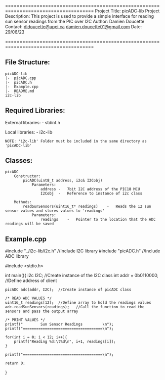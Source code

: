 =====================================================================================
Project Title:          picADC-lib
Project Description:    This project is used to provide a simple interface for reading sun sensor readings from the PIC over I2C
Author:                 Damien Doucette
Contact:                dldoucette@upei.ca
                        damien.doucette01@gmail.com
Date:                   29/06/23

=====================================================================================


File Structure:
-------------------------------------------------------------------------------------
    picADC-lib
    |-  picADC.cpp
    |-  picADC.h
    |-  Example.cpp
    |-  README.md
    i2c-lib

Required Libraries:
-------------------------------------------------------------------------------------
External libraries:
    -   stdint.h

Local libraries:
    -   i2c-lib

    NOTE: 'i2c-lib' Folder must be included in the same directory as 'picADC-lib'

Classes:
-------------------------------------------------------------------------------------
    picADC
        Constructor:
            picADC(uint8_t address, i2c& I2Cobj)
                Parameters:
                    address -   7bit I2C address of the PIC18 MCU
                    I2Cobj  -   Reference to instance of i2c class 

        Methods:
            readSunSensors(uint16_t* readings)    -   Reads the 12 sun sensor values and stores values to 'readings'
                Parameters:
                    readings    -   Pointer to the location that the ADC readings will be saved

Example.cpp
-------------------------------------------------------------------------------------

#include "../i2c-lib/i2c.h"   //Include I2C library
#include "picADC.h"    //Include ADC library

#include <stdio.h>

int main(){
    i2c I2C;  //Create instance of the I2C class
	int addr = 0b0110000;    //Define address of client

    picADC adc(addr, I2C);  //Create instance of picADC class

    /* READ ADC VALUES */
    uint16_t readings[12];  //Define array to hold the readings values
    adc.readSunSensors(readings);   //Call the function to read the sensors and pass the output array

    /* PRINT VALUES */
    printf("        Sun Sensor Readings         \n");
    printf("====================================\n");

    for(int i = 0; i < 12; i++){
        printf("Reading %d:\t%d\n", i+1, readings[i]);
    }

    printf("====================================\n");
    
    return 0;
}
